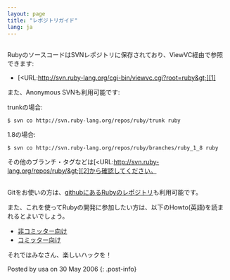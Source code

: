 ```yaml
---
layout: page
title: "レポジトリガイド"
lang: ja
---
```


## 

RubyのソースコードはSVNレポジトリに保存されており、ViewVC経由で参照できます:

* [&lt;URL:http://svn.ruby-lang.org/cgi-bin/viewvc.cgi?root=ruby&gt;][1]

また、Anonymous SVNも利用可能です:

trunkの場合:

    $ svn co http://svn.ruby-lang.org/repos/ruby/trunk ruby

1\.8の場合:

    $ svn co http://svn.ruby-lang.org/repos/ruby/branches/ruby_1_8 ruby

その他のブランチ・タグなどは[&lt;URL:http://svn.ruby-lang.org/repos/ruby/&gt;][2]から確認してください。

## 

Gitをお使いの方は、[githubにあるRubyのレポジトリ][3]も利用可能です。

また、これを使ってRubyの開発に参加したい方は、以下のHowto(英語)を読まれるとよいでしょう。

* [非コミッター向け][4]
* [コミッター向け][5]

それではみなさん、楽しいハックを！

Posted by usa on 30 May 2006
{: .post-info}



[1]: http://svn.ruby-lang.org/cgi-bin/viewvc.cgi?root=ruby 
[2]: http://svn.ruby-lang.org/repos/ruby/ 
[3]: http://github.com/ruby/ruby 
[4]: http://wiki.github.com/shyouhei/ruby/noncommitterhowto 
[5]: http://wiki.github.com/shyouhei/ruby/committerhowto 
